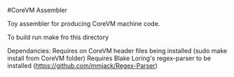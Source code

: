 #CoreVM Assembler

Toy assembler for producing CoreVM machine code.

To build run make fro this directory

Dependancies:
Requires on CoreVM header files being installed (sudo make install from CoreVM folder)
Requires Blake Loring's regex-parser to be installed (https://github.com/mmjack/Regex-Parser)